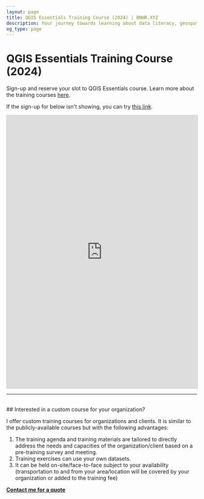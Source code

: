 ```yaml
---
layout: page
title: QGIS Essentials Training Course (2024) | BNHR.XYZ 
description: Your journey towards learning about data literacy, geospatial, and free and open source software starts here.
og_type: page
---
```


# QGIS Essentials Training Course (2024)

Sign-up and reserve your slot to QGIS Essentials course. Learn more about the training courses [here]({{site.baseurl}}/courses/2024/).

If the sign-up for below isn't showing, you can try [this link](https://airtable.com/appYdMRAHH2BCShei/shrWfEVrAsdcWeSa3).

<iframe class="airtable-embed" src="https://airtable.com/embed/appYdMRAHH2BCShei/shrWfEVrAsdcWeSa3?backgroundColor=cyan" frameborder="0" onmousewheel="" width="100%" height="720" style="background: transparent; border: 1px solid #ccc;"></iframe>

<hr><br>
## Interested in a custom course for your organization?

I offer custom training courses for organizations and clients.  It is similar to the publicly-available courses but with the following advantages:

1. The training agenda and training materials are tailored to directly address the needs and capacities of the organization/client based on a pre-training survey and meeting.
2. Training exercises can use your own datasets.
3. It can be held on-site/face-to-face subject to your availability (transportation to and from your area/location will be covered by your organization or added to the training fee)

<div class="d-flex justify-content-start py-2"><a
    href="{{site.baseurl}}/#contact"
    target="_blank" class="btn btn-lg bg-success col-sm-12 col-md-6" role="button"
    aria-disabled="true"><strong class="text-white">Contact me for a quote</strong></a>
</div> 